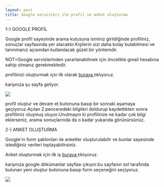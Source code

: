 ```yaml
---
layout: post
title: Google servisleri ile profil ve anket oluşturma
---
```


1-) GOOGLE PROFİL

Google profil sayesinde arama kutusuna isminiz girildiğinde profiliniz, sonuçlar sayfasında yer alacaktır.Kişilerin sizi daha kolay bulabilmesi ve tanınmanız açısından kullanılacak güzel bir yöntemdir.

NOT=Google servislerinden yararlanabilmek için öncelikle gmail hesabına sahip olmanız gerekmektedir.

profilinizi oluşturmak için ilk olarak <a href="http://google.com/profiles/me">buraya </a> tıklıyoruz.

karşınıza şu sayfa geliyor.

<img src="https://github.com/bsaral/bsaral.github.com/blob/master/images/4.png?raw=true"/>

profil oluştur ve devam et butonuna basıp bir sonraki aşamaya geçiyoruz.Açılan 2.penceredeki bilgileri doldurup kaydettikten sonra profilimiz oluşmuş oluyor.Unutmayın ki profilinize ne kadar çok bilgi eklerseniz, arama sonuçlarında da o kadar yukarıda görünürsünüz. 


2-) ANKET OLUŞTURMA

Google'ın form şablonları ile anketler oluşturulabilir ve bunlar sayesinde istediğiniz verileri toplayabilirsiniz.

Anket oluşturmak için ilk iş <a href="http://docs.google.com"> buraya </a> tıklıyoruz.

karşınıza google dökümanlar sayfası çıkıyor.bu sayfanın sol tarafında bulunan yeni oluştur butonuna basıp form seçeneğini seçiyoruz.

<img src="https://github.com/bsaral/bsaral.github.com/blob/master/images/5.png?raw=true"/>




